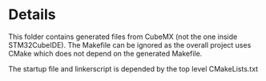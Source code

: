 # Details
This folder contains generated files from CubeMX (not the one inside STM32CubeIDE). The Makefile can be ignored as the overall project uses CMake which does not depend on the generated Makefile.

The startup file and linkerscript is depended by the top level CMakeLists.txt
